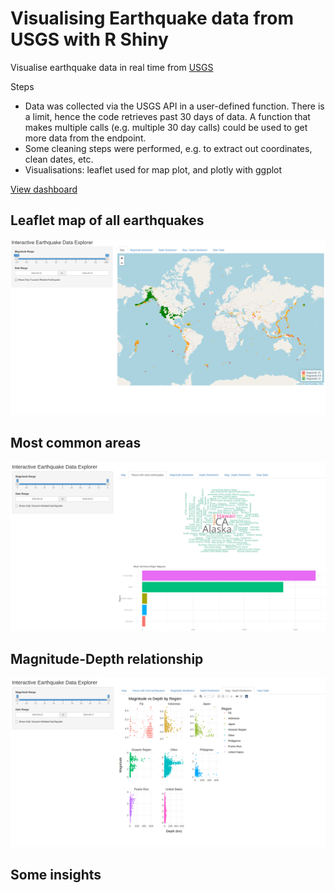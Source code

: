 # Visualising Earthquake data from USGS with R Shiny

Visualise earthquake data in real time from [USGS](https://www.usgs.gov/programs/earthquake-hazards/earthquakes)

Steps
- Data was collected via the USGS API in a user-defined function. There is a limit, hence the code retrieves past 30 days of data. A function that makes multiple calls (e.g. multiple 30 day calls) could be used to get more data from the endpoint.
- Some cleaning steps were performed, e.g. to extract out coordinates, clean dates, etc.
- Visualisations: leaflet used for map plot, and plotly with ggplot

[View dashboard](https://jojorabbit111.shinyapps.io/earthquakes_visualisation_with_shiny/)

## Leaflet map of all earthquakes
![Screenshot](https://github.com/ianian-dot/Shiny-earthquake-data-visualisation/blob/main/Screenshot%20from%202024-09-17%2016-24-51.png)
## Most common areas 
![Screenshot2](https://github.com/ianian-dot/Shiny-earthquake-data-visualisation/blob/main/Screenshot%20from%202024-09-19%2015-55-58.png)
## Magnitude-Depth relationship
![Screenshot3](https://github.com/ianian-dot/Shiny-earthquake-data-visualisation/blob/main/Screenshot%20from%202024-09-19%2016-06-32.png)



## Some insights 
